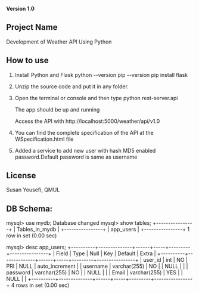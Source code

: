 
**Version 1.0**


## Project Name

Development of Weather API Using Python

## How to use


1. Install Python and Flask
	python --version
	pip --version
	pip install flask
	
2. Unzip the source code and put it in any folder.
3. Open the terminal or console and then type python rest-server.api

	The app should be up and running

	Access the API with http://localhost:5000/weather/api/v1.0

4. You can find the complete specification of the API at the WSpecification.html file

5. Added a service to add new user with hash MD5 enabled password.Default password is same as username

## License
Susan Yousefi, QMUL






## DB Schema:

mysql> use mydb;
Database changed
mysql> show tables;
+----------------+
| Tables_in_mydb |
+----------------+
| app_users      |
+----------------+
1 row in set (0.00 sec)

mysql> desc app_users;
+----------+--------------+------+-----+---------+----------------+
| Field    | Type         | Null | Key | Default | Extra          |
+----------+--------------+------+-----+---------+----------------+
| user_id  | int          | NO   | PRI | NULL    | auto_increment |
| username | varchar(255) | NO   |     | NULL    |                |
| password | varchar(255) | NO   |     | NULL    |                |
| Email    | varchar(255) | YES  |     | NULL    |                |
+----------+--------------+------+-----+---------+----------------+
4 rows in set (0.00 sec) 

